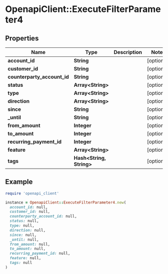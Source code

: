 # OpenapiClient::ExecuteFilterParameter4

## Properties

| Name | Type | Description | Notes |
| ---- | ---- | ----------- | ----- |
| **account_id** | **String** |  | [optional] |
| **customer_id** | **String** |  | [optional] |
| **counterparty_account_id** | **String** |  | [optional] |
| **status** | **Array&lt;String&gt;** |  | [optional] |
| **type** | **Array&lt;String&gt;** |  | [optional] |
| **direction** | **Array&lt;String&gt;** |  | [optional] |
| **since** | **String** |  | [optional] |
| **_until** | **String** |  | [optional] |
| **from_amount** | **Integer** |  | [optional] |
| **to_amount** | **Integer** |  | [optional] |
| **recurring_payment_id** | **Integer** |  | [optional] |
| **feature** | **Array&lt;String&gt;** |  | [optional] |
| **tags** | **Hash&lt;String, String&gt;** |  | [optional] |

## Example

```ruby
require 'openapi_client'

instance = OpenapiClient::ExecuteFilterParameter4.new(
  account_id: null,
  customer_id: null,
  counterparty_account_id: null,
  status: null,
  type: null,
  direction: null,
  since: null,
  _until: null,
  from_amount: null,
  to_amount: null,
  recurring_payment_id: null,
  feature: null,
  tags: null
)
```

